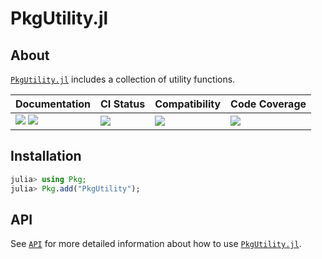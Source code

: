 # PkgUtility.jl

<!-- Links and shortcuts -->
[ju-url]: https://github.com/Yujie-W/PkgUtility.jl
[ju-api]: https://yujie-w.github.io/PkgUtility.jl/stable/API/
[cp-url]: https://github.com/CliMA/CLIMAParameters.jl

[dev-img]: https://img.shields.io/badge/docs-dev-blue.svg
[dev-url]: https://Yujie-W.github.io/PkgUtility.jl/dev/

[rel-img]: https://img.shields.io/badge/docs-stable-blue.svg
[rel-url]: https://Yujie-W.github.io/PkgUtility.jl/stable/

[st-img]: https://github.com/Yujie-W/PkgUtility.jl/workflows/JuliaStable/badge.svg?branch=main
[st-url]: https://github.com/Yujie-W/PkgUtility.jl/actions?query=branch%3A"main"++workflow%3A"JuliaStable"

[min-img]: https://github.com/Yujie-W/PkgUtility.jl/workflows/Julia-1.6/badge.svg?branch=main
[min-url]: https://github.com/Yujie-W/PkgUtility.jl/actions?query=branch%3A"main"++workflow%3A"Julia-1.6"

[cov-img]: https://codecov.io/gh/Yujie-W/PkgUtility.jl/branch/main/graph/badge.svg
[cov-url]: https://codecov.io/gh/Yujie-W/PkgUtility.jl


## About

[`PkgUtility.jl`][ju-url] includes a collection of utility functions.

| Documentation                                   | CI Status             | Compatibility           | Code Coverage           |
|:------------------------------------------------|:----------------------|:------------------------|:------------------------|
| [![][dev-img]][dev-url] [![][rel-img]][rel-url] | [![][st-img]][st-url] | [![][min-img]][min-url] | [![][cov-img]][cov-url] |


## Installation
```julia
julia> using Pkg;
julia> Pkg.add("PkgUtility");
```


## API
See [`API`][ju-api] for more detailed information about how to use [`PkgUtility.jl`][ju-url].
